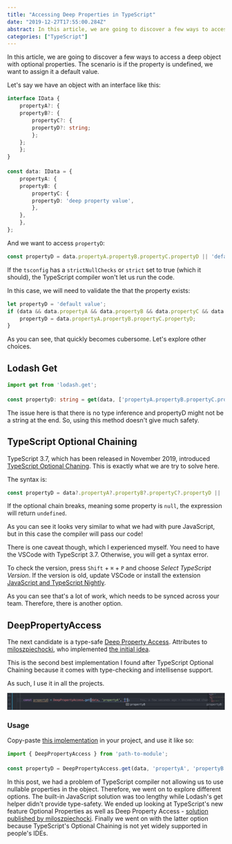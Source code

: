 ```yaml
---
title: "Accessing Deep Properties in TypeScript"
date: "2019-12-27T17:55:00.284Z"
abstract: In this article, we are going to discover a few ways to access a deep object with optional properties.
categories: ["TypeScript"]
---
```


In this article, we are going to discover a few ways to access a deep object with optional properties. The scenario is if the property is undefined, we want to assign it a default value.

Let's say we have an object with an interface like this:

```typescript
interface IData {
    propertyA?: {
    propertyB?: {
        propertyC?: {
        propertyD?: string;
        };
    };
    };
}

const data: IData = {
    propertyA: {
    propertyB: {
        propertyC: {
        propertyD: 'deep property value',
        },
    },
    },
};
```

And we want to access `propertyD`:

```typescript
const propertyD = data.propertyA.propertyB.propertyC.propertyD || 'default value';
```

If the `tsconfig` has a `strictNullChecks` or `strict` set to true (which it should), the TypeScript compiler won't let us run the code.

In this case, we will need to validate the that the property exists:

```typescript
let propertyD = 'default value';
if (data && data.propertyA && data.propertyB && data.propertyC && data.properyD) {
    propertyD = data.propertyA.propertyB.propertyC.propertyD;
}
```

As you can see, that quickly becomes cubersome. Let's explore other choices.

## Lodash Get

```typescript
import get from 'lodash.get';

const propertyD: string = get(data, ['propertyA.propertyB.propertyC.propertyD'], 'default value');
```

The issue here is that there is no type inference and propertyD might not be a string at the end. So, using this method doesn't give much safety.

## TypeScript Optional Chaining

TypeScript 3.7, which has been released in November 2019, introduced [TypeScript Optional Chaning](https://www.typescriptlang.org/docs/handbook/release-notes/typescript-3-7.html#optional-chaining). This is exactly what we are try to solve here.

The syntax is:

```typescript
const propertyD = data?.propertyA?.propertyB?.propertyC?.propertyD || 'default value';
```

If the optional chain breaks, meaning some property is `null`, the expression will return `undefined`.

As you can see it looks very similar to what we had with pure JavaScript, but in this case the compiler will pass our code!

There is one caveat though, which I experienced myself. You need to have the VSCode with TypeScript 3.7. Otherwise, you will get a syntax error.

To check the version, press `Shift` + `⌘` + `P` and choose *Select TypeScript Version*. If the version is old, update VSCode or install the extension [JavaScript and TypeScript Nightly](https://marketplace.visualstudio.com/items?itemName=ms-vscode.vscode-typescript-next). 

As you can see that's a lot of work, which needs to be synced across your team. Therefore, there is another option.

## DeepPropertyAccess

The next candidate is a type-safe [Deep Property Access](https://codewithstyle.info/Deep-property-access-in-TypeScript/). Attributes to [miloszpiechocki](https://www.reddit.com/user/miloszpiechocki/), who implemented [the initial idea](https://codewithstyle.info/Deep-property-access-in-TypeScript/).

This is the second best implementation I found after TypeScript Optional Chaining because it comes with type-checking and intellisense support.

As such, I use it in all the projects.

![Deep Property Access Intellisense Support](./deep-property-access-typescript.png)

### Usage

Copy-paste [this implementation](https://www.typescriptlang.org/play/?ts=3.3.3#code/C4TwDgpgBAcjA8AVAfFAvLA9gOxgVwBsCBDAIwIiWQG4AoWiADzEwCdgoBjEgZx6gAiECGAAKrTJHYgAgp04Q+UAN60oUNVDB5yAS05QewYsH1QA5hGBIANJvWiAjFCbAI2ACb8A1hBCYAM1gEFGQACkxSACsALihEGy0JMEc4pwBKOLgqAG0nAF0oAB8oPE8IAN1sCA86TQB6eqhgHgIq4BiPXR4yChiAW2JGAFo26tH3c2AAC01tPQMjEzNLawT7KCcXRjdPHz9A4Ko7dQcAJm3dryhffyDs7JQ8x3zkcMjY+MSwZNTNx2+yTOaTOmSOj2Qz1eeTOhRKZQ8FSqNTq6nmbUWxlMBlWtg2W1c7mut0OEJOp1EF0JexuB3uCAhUOQ5IcAGZLkT9ndwQyQpCCvzYW8ItE4gkkpI-k5AZJgZszjKwKy0qywQ9ebkBTDoaJWXDSuVKtVavQ0ToMYYsSsrHjTv8OTSSfTjviqTtObTuerNS9mfj2dTiXSefBGVrKa8WZsACwOoNejXep7hoV5PXCj5ixVSgESsByymK5WbVmK6NpaNqxMa5O+7X89N5aP6hFI42orTmsxLbEWG3rO0E92O4Nk11xrmkmv831R3UTz1T0PTpn1uexwOT53esN1iMNyP4gCsC6dIZ3fNX+7TOubGdFXzzOcVBYVeeLurLFcVR7SR6ry6AUmM46qmuq3jqR4toayImpocxdpiyw4v2c7OJui7Oigc5ulcW4hrWh6DgGw7xkuwFXkK66nqO1aAYRgo6umc4nhhZ4XkBl4pkxEF+oOABsNEJpxIm7qBPH8neeRQfenzij8kppLmCn5iCRYql+MY-n+ir8Wk-EARxFHcQekmQTq-HQYiRoog0ABUzStO0MTuL0EADEMozIhM2BTNMUB2fUppQI0UAAHQRcQniGJgUA4BFYXBaFMzQMQnDAHgxAEFAARlOlug4M0sWuKwaUcCleYQNICELJayF9sAIqfFFICJAlKk8HERisFU5g5PkYItSoGysFYeCsNgcXRFAABkM15jwYWjR4eAKGEGzqGEo08IQwCKuk6CoNtu3oBg2CENlAD8BrWbBUBxMdBDADkKn5FG6gfBs6R0OoAC+tD-VwOBGFAFAAG4QAQAD6gkYKodrqODkNQ7+w0I6cSPQ+WaPoxjEAQ9Dxbw7jdqY1DcrEyTpP48jfw5AA5AAEpDBCYPT+QbbjgNU9z6O86c-O-R2nDAxwj0cBgQgiOIkhVaAcgKHwYWrGEZP8Yk9Nk0e9Ma2T0Y61Ams04TBtGwT5Om2Tjj0999C0EAA) in your project, and use it like so:

```typescript
import { DeepPropertyAccess } from 'path-to-module';

const propertyD = DeepPropertyAccess.get(data, 'propertyA', 'propertyB', 'propertyC', 'propertyD') || 'My default value';
```

In this post, we had a problem of TypeScript compiler not allowing us to use nullable properties in the object. Therefore, we went on to explore different options. The built-in JavaScript solution was too lengthy while Lodash's get helper didn't provide type-safety. We ended up looking at TypeScript's new feature Optional Properties as well as Deep Property Access - [solution published by miloszpiechocki](https://codewithstyle.info/Deep-property-access-in-TypeScript/). Finally we went on with the latter option because TypeScript's Optional Chaining is not yet widely supported in people's IDEs.